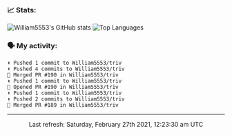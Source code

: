 ### 📈 Stats:
![William5553's GitHub stats](https://github-readme-stats.vercel.app/api?username=william5553&show_icons=true)
![Top Languages](https://github-readme-stats.vercel.app/api/top-langs/?username=william5553&langs_count=10&layout=compact)

### 🗣 My activity:
```
⬆️ Pushed 1 commit to William5553/triv
⬆️ Pushed 4 commits to William5553/triv
🎉 Merged PR #190 in William5553/triv
⬆️ Pushed 1 commit to William5553/triv
💪 Opened PR #190 in William5553/triv
⬆️ Pushed 1 commit to William5553/triv
⬆️ Pushed 2 commits to William5553/triv
🎉 Merged PR #189 in William5553/triv
```

------------
<p align="center">Last refresh: Saturday, February 27th 2021, 12:23:30 am UTC</p>

